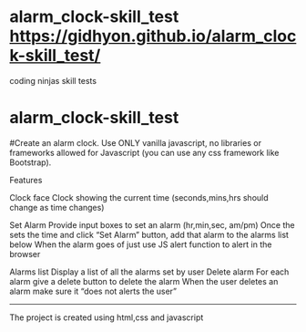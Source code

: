 # alarm_clock-skill_test https://gidhyon.github.io/alarm_clock-skill_test/
coding ninjas skill tests
# alarm_clock-skill_test

#Create an alarm clock. Use ONLY vanilla javascript, no libraries or frameworks allowed for Javascript (you can use any css framework like Bootstrap).


Features

Clock face
Clock showing the current time (seconds,mins,hrs should change as time changes)

Set Alarm
Provide input boxes to set an alarm (hr,min,sec, am/pm)
Once the sets the time and click “Set Alarm” button, add that alarm to the alarms list below
When the alarm goes of just use JS alert function to alert in the browser

Alarms list
Display a list of all the alarms set by user
Delete alarm
For each alarm give a delete button to delete the alarm
When the user deletes an alarm make sure it “does not alerts the user”
____________________________________________________________________________________________________________________________________________________________________________________

The project is created using html,css and javascript
